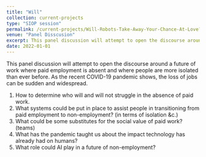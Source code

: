 ```yaml
---
title: "Will"
collection: current-projects
type: "SIOP session"
permalink: /current-projects/Will-Robots-Take-Away-Your-Chance-At-Love?
venue: "Panel Disscusion"
excerpt: This panel discussion will attempt to open the discourse around a future of work where paid employment is absent and where people are more isolated than ever before. As the recent COVID-19 pandemic shows, the loss of jobs can be sudden and widespread. 
date: 2022-01-01
---
```


This panel discussion will attempt to open the discourse around a future of work where paid employment is absent and where people are more isolated than ever before. As the recent COVID-19 pandemic shows, the loss of jobs can be sudden and widespread. 

1. How to determine who will and will not struggle in the absence of paid work. 
2. What systems could be put in place to assist people in transitioning from paid employment to non-employment? (in terms of isolation &c.) 
3. What could be some substitutes for the social value of paid work? (teams)
4. What has the pandemic taught us about the impact technology has already had on humans?
5. What role could AI play in a future of non-employment?


